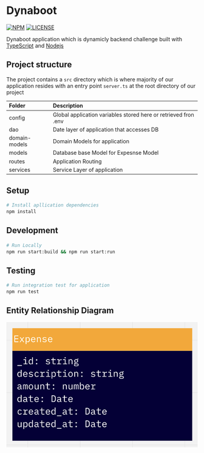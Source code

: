 # Dynaboot

[![NPM](https://img.shields.io/npm/v/example-typescript-react-component-library.svg)](https://www.npmjs.com/package/example-typescript-react-component-library) [![LICENSE](https://img.shields.io/npm/l/example-typescript-react-component-library.svg?color=green)](https://www.npmjs.com/package/example-typescript-react-component-library)

Dynaboot application which is dynamicly backend challenge built with [TypeScript](https://github.com/Microsoft/TypeScript) and [Nodejs](https://nodejs.org/en/)

## Project structure

The project contains a `src` directory which is where majority of our application resides with an entry point `server.ts` at the root directory of our project
<br />

| Folder        | Description                                                     |
| :------------ | :-------------------------------------------------------------- |
| config        | Global application variables stored here or retrieved fron .env |
| dao           | Date layer of application that accesses DB                      |
| domain-models | Domain Models for application                                   |
| models        | Database base Model for Expesnse Model                          |
| routes        | Application Routing                                             |
| services      | Service Layer of application                                    |

## Setup

```sh
# Install apllication dependencies
npm install

```

## Development

```sh
# Run Locally
npm run start:build && npm run start:run

```

## Testing

```sh
# Run integration test for application
npm run test
```

## Entity Relationship Diagram

![erd](./images/erd.png)

